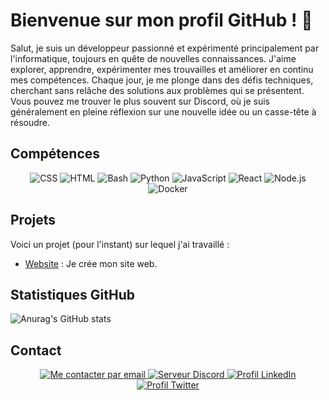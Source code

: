 # Bienvenue sur mon profil GitHub ! 👋
Salut, je suis un développeur passionné et expérimenté principalement par l'informatique, toujours en quête de nouvelles connaissances. J'aime explorer, apprendre, expérimenter mes trouvailles et améliorer en continu mes compétences. Chaque jour, je me plonge dans des défis techniques, cherchant sans relâche des solutions aux problèmes qui se présentent. Vous pouvez me trouver le plus souvent sur Discord, où je suis généralement en pleine réflexion sur une nouvelle idée ou un casse-tête à résoudre.

## Compétences

<div align="center"> 
  <img src="https://img.shields.io/badge/-CSS-1572B6?style=for-the-badge&logo=css3&logoColor=white" alt="CSS"> 
  <img src="https://img.shields.io/badge/-HTML-E34F26?style=for-the-badge&logo=html5&logoColor=white" alt="HTML"> 
  <img src="https://img.shields.io/badge/-Bash-4EAA25?style=for-the-badge&logo=gnu-bash&logoColor=white" alt="Bash"> 
  <img src="https://img.shields.io/badge/-Python-3776AB?style=for-the-badge&logo=python&logoColor=white" alt="Python"> 
  <img src="https://img.shields.io/badge/-JavaScript-F7DF1E?style=for-the-badge&logo=javascript&logoColor=black" alt="JavaScript">
  <img src="https://img.shields.io/badge/-React-61DAFB?style=for-the-badge&logo=react&logoColor=black" alt="React">
  <img src="https://img.shields.io/badge/-Node.js-339933?style=for-the-badge&logo=node.js&logoColor=white" alt="Node.js">
  <img src="https://img.shields.io/badge/-Docker-2496ED?style=for-the-badge&logo=docker&logoColor=white" alt="Docker">
</div>

## Projets

Voici un projet (pour l'instant) sur lequel j'ai travaillé :

- [Website](https://github.com/TeraTech26/Projet1) : Je crée mon site web.


## Statistiques GitHub

<div align="left"> 
  <img src="https://github-readme-stats.vercel.app/api?username=TeraTech26&show_icons=true&theme=chartreuse-dark&locale=fr" alt="Anurag's GitHub stats"> 
</div>

## Contact

<div align="center"> 
  <a href="mailto:tankben06@gmail.com">
    <img src="https://img.shields.io/badge/-Email-D14836?style=for-the-badge&logo=gmail&logoColor=white" alt="Me contacter par email">
  </a> 
  <a href="https://discord.teratech-software.com">
    <img src="https://img.shields.io/badge/-Discord-5865F2?style=for-the-badge&logo=discord&logoColor=white" alt="Serveur Discord">
  </a> 
  <a href="https://www.linkedin.com/in/teratech26">
    <img src="https://img.shields.io/badge/-LinkedIn-0077B5?style=for-the-badge&logo=linkedin&logoColor=white" alt="Profil LinkedIn">
  </a> 
  <a href="https://twitter.com/teratech26">
    <img src="https://img.shields.io/badge/-Twitter-1DA1F2?style=for-the-badge&logo=twitter&logoColor=white" alt="Profil Twitter">
  </a> 
</div>
